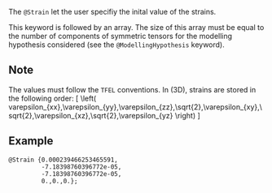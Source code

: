 The `@Strain` let the user specifiy the inital value of the strains.

This keyword is followed by an array. The size of this array must be
equal to the number of components of symmetric tensors for the
modelling hypothesis considered (see the `@ModellingHypothesis`
keyword).

## Note

The values must follow the `TFEL` conventions. In \(3D\), strains are
stored in the following order:
\[
\left(
varepsilon_{xx},\varepsilon_{yy},\varepsilon_{zz},\sqrt{2}\,\varepsilon_{xy},\sqrt{2}\,\varepsilon_{xz},\sqrt{2}\,\varepsilon_{yz}
\right)
\]

## Example

~~~~ {.cpp}
@Strain {0.000239466253465591,
         -7.18398760396772e-05,
         -7.18398760396772e-05,
         0.,0.,0.};
~~~~~~~~~~~
